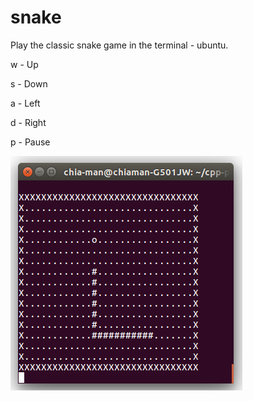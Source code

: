 # snake
Play the classic snake game in the terminal - ubuntu.

w - Up

s - Down

a - Left

d - Right

p - Pause

![Screenshot](snake.png)
